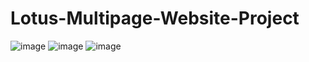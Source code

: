 # Lotus-Multipage-Website-Project
![image](https://user-images.githubusercontent.com/118567648/212492186-929a79e4-c5d1-4a30-b524-59135af7d4c2.png)
![image](https://user-images.githubusercontent.com/118567648/212492193-cdb4d630-608f-4c22-8d8c-97a921f28b69.png)
![image](https://user-images.githubusercontent.com/118567648/212492201-df82adfb-8ae5-4df1-bc7e-96567d744f6d.png)
